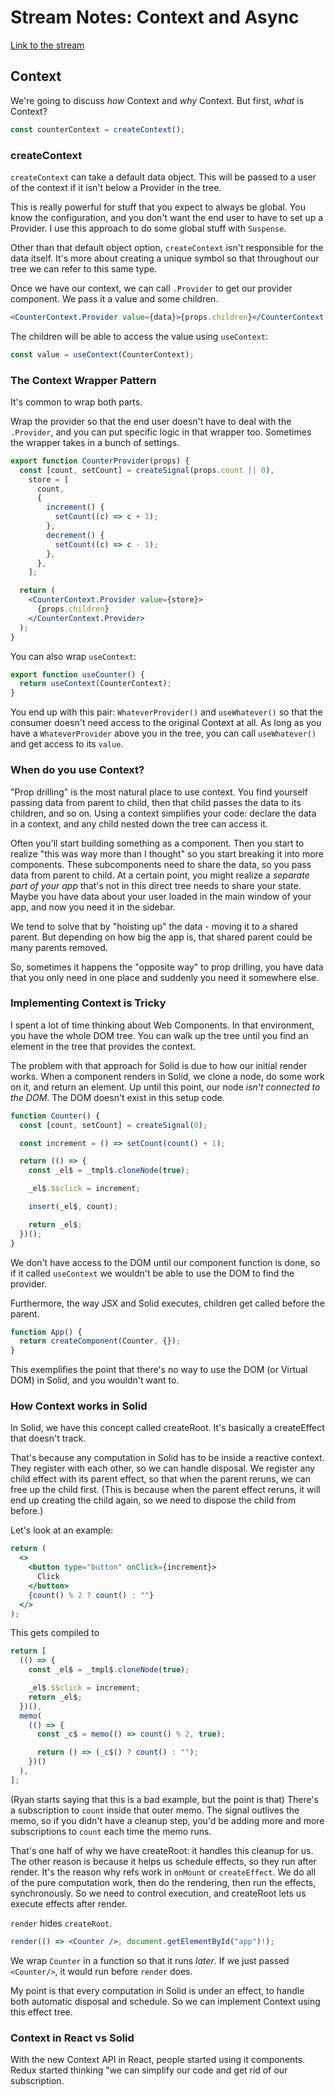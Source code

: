 # Stream Notes: Context and Async

[Link to the stream](https://www.youtube.com/watch?v=8Ou6domKfU4&ab_channel=RyanCarniato)

## Context

We're going to discuss _how_ Context and _why_ Context. But first, _what_ is Context?

```jsx
const counterContext = createContext();
```

### createContext

`createContext` can take a default data object. This will be passed to a user of the context if it isn't below a Provider in the tree.

This is really powerful for stuff that you expect to always be global. You know the configuration, and you don't want the end user to have to set up a Provider. I use this approach to do some global stuff with `Suspense`.

Other than that default object option, `createContext` isn't responsible for the data itself. It's more about creating a unique symbol so that throughout our tree we can refer to this same type.

Once we have our context, we can call `.Provider` to get our provider component. We pass it a value and some children.

```jsx
<CounterContext.Provider value={data}>{props.children}</CounterContext.Provider>
```

The children will be able to access the value using `useContext`:

```jsx
const value = useContext(CounterContext);
```

### The Context Wrapper Pattern

It's common to wrap both parts.

Wrap the provider so that the end user doesn't have to deal with the `.Provider`, and you can put specific logic in that wrapper too. Sometimes the wrapper takes in a bunch of settings.

```jsx
export function CounterProvider(props) {
  const [count, setCount] = createSignal(props.count || 0),
    store = [
      count,
      {
        increment() {
          setCount((c) => c + 1);
        },
        decrement() {
          setCount((c) => c - 1);
        },
      },
    ];

  return (
    <CounterContext.Provider value={store}>
      {props.children}
    </CounterContext.Provider>
  );
}
```

You can also wrap `useContext`:

```jsx
export function useCounter() {
  return useContext(CounterContext);
}
```

You end up with this pair: `WhateverProvider()` and `useWhatever()` so that the consumer doesn't need access to the original Context at all. As long as you have a `WhateverProvider` above you in the tree, you can call `useWhatever()` and get access to its `value`.

### When do you use Context?

"Prop drilling" is the most natural place to use context. You find yourself passing data from parent to child, then that child passes the data to its children, and so on. Using a context simplifies your code: declare the data in a context, and any child nested down the tree can access it.

Often you'll start building something as a component. Then you start to realize "this was way more than I thought" so you start breaking it into more components. These subcomponents need to share the data, so you pass data from parent to child. At a certain point, you might realize a _separate part of your app_ that's not in this direct tree needs to share your state. Maybe you have data about your user loaded in the main window of your app, and now you need it in the sidebar.

We tend to solve that by "hoisting up" the data - moving it to a shared parent. But depending on how big the app is, that shared parent could be many parents removed.

So, sometimes it happens the "opposite way" to prop drilling, you have data that you only need in one place and suddenly you need it somewhere else.

### Implementing Context is Tricky

I spent a lot of time thinking about Web Components. In that environment, you have the whole DOM tree. You can walk up the tree until you find an element in the tree that provides the context.

The problem with that approach for Solid is due to how our initial render works. When a component renders in Solid, we clone a node, do some work on it, and return an element. Up until this point, our node _isn't connected to the DOM_. The DOM doesn't exist in this setup code.

```jsx
function Counter() {
  const [count, setCount] = createSignal(0);

  const increment = () => setCount(count() + 1);

  return (() => {
    const _el$ = _tmpl$.cloneNode(true);

    _el$.$$click = increment;

    insert(_el$, count);

    return _el$;
  })();
}
```

We don't have access to the DOM until our component function is done, so if it called `useContext` we wouldn't be able to use the DOM to find the provider.

Furthermore, the way JSX and Solid executes, children get called before the parent.

```jsx
function App() {
  return createComponent(Counter, {});
}
```

This exemplifies the point that there's no way to use the DOM (or Virtual DOM) in Solid, and you wouldn't want to.

### How Context works in Solid

In Solid, we have this concept called createRoot. It's basically a createEffect that doesn't track.

That's because any computation in Solid has to be inside a reactive context. They register with each other, so we can handle disposal. We register any child effect with its parent effect, so that when the parent reruns, we can free up the child first. (This is because when the parent effect reruns, it will end up creating the child again, so we need to dispose the child from before.)

Let's look at an example:

```jsx
return (
  <>
    <button type="button" onClick={increment}>
      Click
    </button>
    {count() % 2 ? count() : ""}
  </>
);
```

This gets compiled to

```js
return [
  (() => {
    const _el$ = _tmpl$.cloneNode(true);

    _el$.$$click = increment;
    return _el$;
  })(),
  memo(
    (() => {
      const _c$ = memo(() => count() % 2, true);

      return () => (_c$() ? count() : "");
    })()
  ),
];
```

(Ryan starts saying that this is a bad example, but the point is that) There's a subscription to `count` inside that outer memo. The signal outlives the memo, so if you didn't have a cleanup step, you'd be adding more and more subscriptions to `count` each time the memo runs.

That's one half of why we have createRoot: it handles this cleanup for us. The other reason is because it helps us schedule effects, so they run after render. It's the reason why refs work in `onMount` or `createEffect`. We do all of the pure computation work, then do the rendering, then run the effects, synchronously. So we need to control execution, and createRoot lets us execute effects after render.

`render` hides `createRoot`. 
```jsx
render(() => <Counter />, document.getElementById("app")!);
```
We wrap `Counter` in a function so that it runs _later_. If we just passed `<Counter/>`, it would run before `render` does.

My point is that every computation in Solid is under an effect, to handle both automatic disposal and schedule. So we can implement Context using this effect tree.

### Context in React vs Solid

With the new Context API in React, people started using it components. Redux started thinking "we can simplify our code and get rid of our subscription.